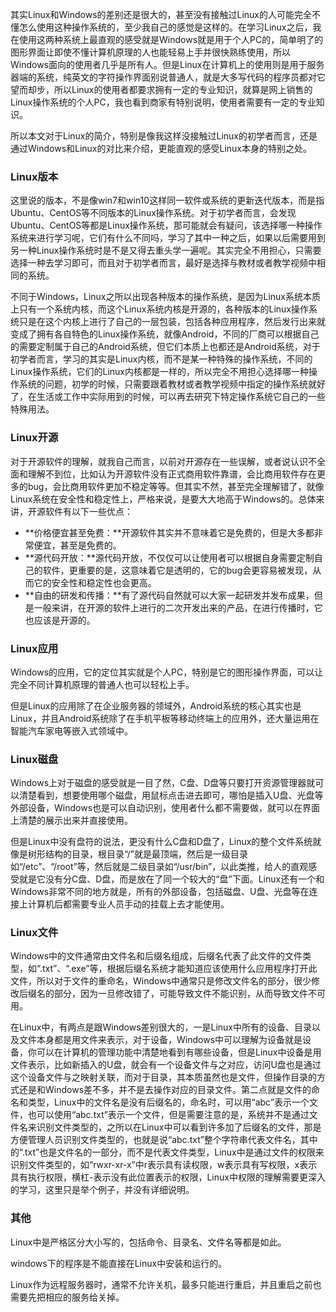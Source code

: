 其实Linux和Windows的差别还是很大的，甚至没有接触过Linux的人可能完全不懂怎么使用这种操作系统的，至少我自己的感觉是这样的。在学习Linux之后，我在使用这两种系统上最直观的感受就是Windows就是用于个人PC的，简单明了的图形界面让即使不懂计算机原理的人也能轻易上手并很快熟练使用，所以Windows面向的使用者几乎是所有人。但是Linux在计算机上的使用则是用于服务器端的系统，纯英文的字符操作界面别说普通人，就是大多写代码的程序员都对它望而却步，所以Linux的使用者都要求拥有一定的专业知识，就算是网上销售的Linux操作系统的个人PC，我也看到商家有特别说明，使用者需要有一定的专业知识。

所以本文对于Linux的简介，特别是像我这样没接触过Linux的初学者而言，还是通过Windows和Linux的对比来介绍，更能直观的感受Linux本身的特别之处。

### Linux版本

这里说的版本，不是像win7和win10这样同一软件或系统的更新迭代版本，而是指Ubuntu、CentOS等不同版本的Linux操作系统。对于初学者而言，会发现Ubuntu、CentOS等都是Linux操作系统，那可能就会有疑问，该选择哪一种操作系统来进行学习呢，它们有什么不同吗，学习了其中一种之后，如果以后需要用到另一种Linux操作系统时是不是又得去重头学一遍呢。其实完全不用担心，只需要选择一种去学习即可，而且对于初学者而言，最好是选择与教材或者教学视频中相同的系统。

不同于Windows，Linux之所以出现各种版本的操作系统，是因为Linux系统本质上只有一个系统内核，而这个Linux系统内核是开源的，各种版本的Linux操作系统只是在这个内核上进行了自己的一层包装，包括各种应用程序，然后发行出来就变成了拥有各自特色的Linux操作系统，就像Android，不同的厂商可以根据自己的需要定制属于自己的Android系统，但它们本质上也都还是Android系统，对于初学者而言，学习的其实是Linux内核，而不是某一种特殊的操作系统，不同的Linux操作系统，它们的Linux内核都是一样的，所以完全不用担心选择哪一种操作系统的问题，初学的时候，只需要跟着教材或者教学视频中指定的操作系统就好了，在生活或工作中实际用到的时候，可以再去研究下特定操作系统它自己的一些特殊用法。

### Linux开源

对于开源软件的理解，就我自己而言，以前对开源存在一些误解，或者说认识不全面和理解不到位，比如认为开源软件没有正式商用软件靠谱，会比商用软件存在更多的bug，会比商用软件更加不稳定等等。但其实不然，甚至完全理解错了，就像Linux系统在安全性和稳定性上，严格来说，是要大大地高于Windows的。总体来讲，开源软件有以下一些优点：

* **价格便宜甚至免费：**开源软件其实并不意味着它是免费的，但是大多都非常便宜，甚至是免费的。
* **源代码开放：**源代码开放，不仅仅可以让使用者可以根据自身需要定制自己的软件，更重要的是，这意味着它是透明的，它的bug会更容易被发现，从而它的安全性和稳定性也会更高。
* **自由的研发和传播：**有了源代码自然就可以大家一起研发并发布成果，但是一般来讲，在开源的软件上进行的二次开发出来的产品，在进行传播时，它也应该是开源的。

### Linux应用

Windows的应用，它的定位其实就是个人PC，特别是它的图形操作界面，可以让完全不同计算机原理的普通人也可以轻松上手。

但是Linux的应用除了在企业服务器的领域外，Android系统的核心其实也是Linux，并且Android系统除了在手机平板等移动终端上的应用外，还大量运用在智能汽车家电等嵌入式领域中。

### Linux磁盘

Windows上对于磁盘的感受就是一目了然，C盘、D盘等只要打开资源管理器就可以清楚看到，想要使用哪个磁盘，用鼠标点击进去即可，哪怕是插入U盘、光盘等外部设备，Windows也是可以自动识别，使用者什么都不需要做，就可以在界面上清楚的展示出来并直接使用。

但是Linux中没有盘符的说法，更没有什么C盘和D盘了，Linux的整个文件系统就像是树形结构的目录，根目录“/”就是最顶端，然后是一级目录如“/etc”、“/root”等，然后就是二级目录如“/usr/bin”，以此类推，给人的直观感受就是它没有分C盘、D盘，而是放在了同一个较大的“盘”下面。Linux还有一个和Windows非常不同的地方就是，所有的外部设备，包括磁盘、U盘、光盘等在连接上计算机后都需要专业人员手动的挂载上去才能使用。

### Linux文件

Windows中的文件通常由文件名和后缀名组成，后缀名代表了此文件的文件类型，如“.txt”、“.exe”等，根据后缀名系统才能知道应该使用什么应用程序打开此文件，所以对于文件的重命名，Windows中通常只是修改文件名的部分，很少修改后缀名的部分，因为一旦修改错了，可能导致文件不能识别，从而导致文件不可用。

在Linux中，有两点是跟Windows差别很大的，一是Linux中所有的设备、目录以及文件本身都是用文件来表示，对于设备，Windows中可以理解为设备就是设备，你可以在计算机的管理功能中清楚地看到有哪些设备，但是Linux中设备是用文件表示，比如新插入的U盘，就会有一个设备文件与之对应，访问U盘也是通过这个设备文件与之映射关联，而对于目录，其本质虽然也是文件，但操作目录的方式还是和Windows差不多，并不是去操作对应的目录文件。第二点就是文件的命名和类型，Linux中的文件名是没有后缀名的，命名时，可以用“abc”表示一个文件，也可以使用“abc.txt”表示一个文件，但是需要注意的是，系统并不是通过文件名来识别文件类型的，之所以在Linux中可以看到许多加了后缀名的文件，那是方便管理人员识别文件类型的，也就是说“abc.txt”整个字符串代表文件名，其中的“.txt”也是文件名的一部分，而不是代表文件类型，Linux中是通过文件的权限来识别文件类型的，如“rwxr-xr-x”中r表示具有读权限，w表示具有写权限，x表示具有执行权限，横杠-表示没有此位置表示的权限，Linux中权限的理解需要更深入的学习，这里只是举个例子，并没有详细说明。



### 其他

Linux中是严格区分大小写的，包括命令、目录名、文件名等都是如此。

windows下的程序是不能直接在Linux中安装和运行的。

Linux作为远程服务器时，通常不允许关机，最多只能进行重启，并且重启之前也需要先把相应的服务给关掉。

